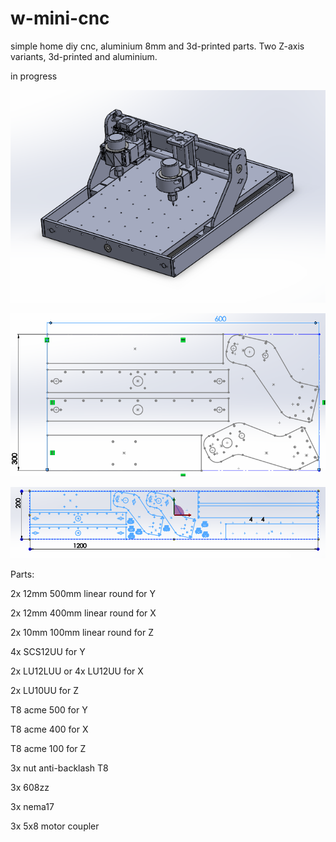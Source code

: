 # w-mini-cnc
simple home diy cnc, aluminium 8mm and 3d-printed parts. Two Z-axis variants, 3d-printed and aluminium.

in progress

![assembly](https://github.com/whoim2/w-mini-cnc/raw/main/Screenshot_3.png)

![cut600x300](https://github.com/whoim2/w-mini-cnc/raw/main/Screenshot_2.png)

![cut1200x200](https://github.com/whoim2/w-mini-cnc/raw/main/8mm/cut1200x200.png)

Parts:

2x 12mm 500mm linear round for Y

2x 12mm 400mm linear round for X

2x 10mm 100mm linear round for Z

4x SCS12UU for Y

2x LU12LUU or 4x LU12UU for X

2x LU10UU for Z

T8 acme 500 for Y

T8 acme 400 for X

T8 acme 100 for Z

3x nut anti-backlash T8

3x 608zz

3x nema17

3x 5x8 motor coupler

